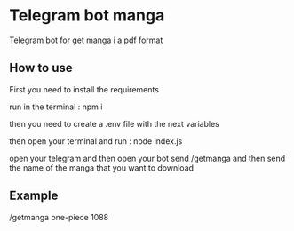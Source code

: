 <h1>Telegram bot manga </h1>
<p>Telegram bot for get manga i a pdf format </p>

<h2>How to use</h2>

<p>First you need to install the requirements</p>

run in the terminal : npm i

then you need to create a .env file with the next variables 


then open your terminal and run : node index.js


open your telegram and then open your bot send /getmanga and then send the name of the manga that you want to download

<h2>Example</h2>

/getmanga
one-piece 1088
